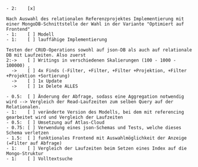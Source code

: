 	- 2: 	[x]

	Nach Auswahl des relationalen Referenzprojektes Implementierung mit einer MongoDB-Schnittstelle der Wahl in der Variante "Optimiert auf Frontend"
	- 1: 	[ ] Modell 
	- 1: 	[ ] lauffähige Implementierung

	Testen der CRUD-Operations sowohl auf json-DB als auch auf relationale DB mit Laufzeiten. Also zuerst 
	2:-> 	[ ] Writings in verschiedenen Skalierungen (100 - 1000 - 100000) , 
	  -> 	[ ] 4x Finds (-Filter, +Filter, +Filter +Projektion, +Filter +Projektion +Sortierung) 
	  -> 	[ ] 1x Update 
	  -> 	[ ] 1x Delete ALLES

    - 0.5:  [ ] Änderung der Abfrage, sodass eine Aggregation notwendig wird --> Vergleich der Read-Laufzeiten zum selben Query auf der Relationalen.
    - 1: 	[ ] veränderte Version des Modells, bei dem mit referencing gearbeitet wird und Vergleich der Laufzeiten
    - 0.5: 	[ ] Umsetzung auf Atlas-Cloud
    - 0.75: [ ] Verwendung eines json-Schemas und Tests, welche dieses Schema verletzen
    - 1.5:	[ ] funktionales Frontend mit Auswahlmöglichkeit der Anzeige (=Filter auf Abfrage)
    - 1: 	[ ] Vergleich der Laufzeiten beim Setzen eines Index auf die Mongo-Struktur
    - 1:	[ ] Volltextsuche
